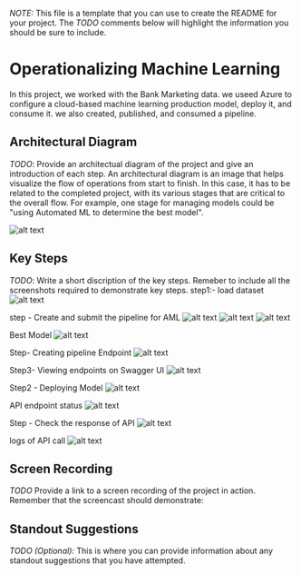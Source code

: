 *NOTE:* This file is a template that you can use to create the README for your project. The *TODO* comments below will highlight the information you should be sure to include.


# Operationalizing Machine Learning
In this project, we worked with the Bank Marketing data. we useed Azure to configure a cloud-based machine learning production model, deploy it, and consume it. we also created, published, and consumed a pipeline.

## Architectural Diagram

*TODO*: Provide an architectual diagram of the project and give an introduction of each step. An architectural diagram is an image that helps visualize the flow of operations from start to finish. In this case, it has to be related to the completed project, with its various stages that are critical to the overall flow. For example, one stage for managing models could be "using Automated ML to determine the best model". 

![alt text](https://github.com/Keshav-agrawal2829/Udacity-azureML-project-2/blob/main/arch.PNG)

## Key Steps
*TODO*: Write a short discription of the key steps. Remeber to include all the screenshots required to demonstrate key steps. 
step1:- load dataset 
![alt text](https://github.com/Keshav-agrawal2829/Udacity-azureML-project-2/blob/main/bench_mark_data.PNG)

step - Create and submit the pipeline for AML
![alt text](https://github.com/Keshav-agrawal2829/Udacity-azureML-project-2/blob/main/aml_pipeline.PNG)
![alt text](https://github.com/Keshav-agrawal2829/Udacity-azureML-project-2/blob/main/pipeline_widget.PNG)
![alt text](https://github.com/Keshav-agrawal2829/Udacity-azureML-project-2/blob/main/schedule_run.PNG)

Best Model
![alt text](https://github.com/Keshav-agrawal2829/Udacity-azureML-project-2/blob/main/best_model.PNG)

Step- Creating pipeline Endpoint
![alt text](https://github.com/Keshav-agrawal2829/Udacity-azureML-project-2/blob/main/pipeline_endpoint.PNG)

Step3- Viewing endpoints on Swagger UI
![alt text](https://github.com/Keshav-agrawal2829/Udacity-azureML-project-2/blob/main/swagger.PNG)

Step2 - Deploying Model
![alt text](https://github.com/Keshav-agrawal2829/Udacity-azureML-project-2/blob/main/web-deployement.PNG)

API endpoint status
![alt text](https://github.com/Keshav-agrawal2829/Udacity-azureML-project-2/blob/main/app_insight.PNG)

Step - Check the response of API
![alt text](https://github.com/Keshav-agrawal2829/Udacity-azureML-project-2/blob/main/response.PNG)

logs of API call
![alt text](https://github.com/Keshav-agrawal2829/Udacity-azureML-project-2/blob/main/logs.PNG)
## Screen Recording
*TODO* Provide a link to a screen recording of the project in action. Remember that the screencast should demonstrate:

## Standout Suggestions
*TODO (Optional):* This is where you can provide information about any standout suggestions that you have attempted.
